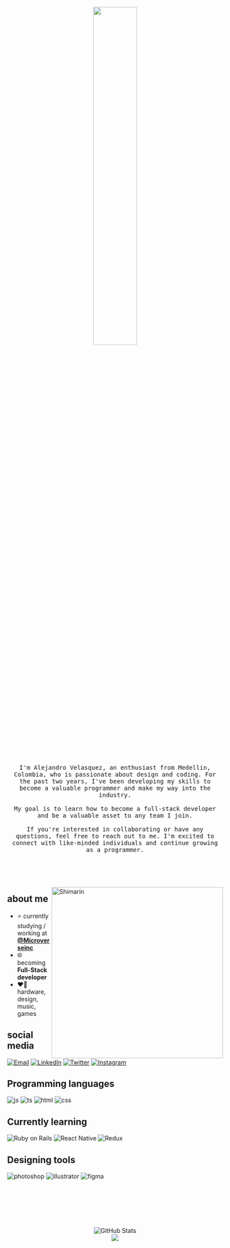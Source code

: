 <p align="center">
  <img src="https://user-images.githubusercontent.com/92229666/229737179-56fde875-c952-4946-b885-0dd8e3f9e9a7.png" width="45%">
</p>

<div>
  
  <p align="center">
<samp>
I'm Alejandro Velasquez, an enthusiast from Medellin, Colombia, who is passionate about design and coding. For the past two years, I've been developing my skills to become a valuable programmer and make my way into the industry.
<br></br>
My goal is to learn how to become a full-stack developer and be a valuable asset to any team I join.
<br></br>
If you're interested in collaborating or have any questions, feel free to reach out to me. I'm excited to connect with like-minded individuals and continue growing as a programmer. 
</samp>
<br></br>


    
<br></br>

<img align="right" width="400" alt="Shimarin" src="https://user-images.githubusercontent.com/92229666/229737792-10a38467-4843-4d10-9cac-18be234e1c3e.png"/>

  
<h2> about me </h2>
  
- ⭐ currently studying / working at **[@Microverseinc](https://www.microverse.org/)**
- 🌐 becoming **Full-Stack developer**
- ❤️‍🔥 hardware, design, music, games 

<div align="left">
  <h2> social media</h2>
  <a href="mailto:alejandro.velzck@gmail.com"><img src="https://img.shields.io/badge/Gmail-D14836?style=for-the-badge&logo=gmail&logoColor=white" alt="Email"/></a>
  <a href="https://www.linkedin.com/in/velzckcode/"><img src="https://img.shields.io/badge/LinkedIn-0077B5?style=for-the-badge&logo=linkedin&logoColor=white" alt="LinkedIn"/></a>
  <a href="https://twitter.com/velzck"><img src="https://img.shields.io/badge/Twitter-1DA1F2?style=for-the-badge&logo=twitter&logoColor=white" alt="Twitter"/></a>
  <a href="https://www.instagram.com/alejandro.velzck/"><img src="https://img.shields.io/badge/Instagram-E4405F?style=for-the-badge&logo=instagram&logoColor=white" alt="Instagram"/></a>
</div>

  
<h2>Programming languages</h2>
<p>
  <img src="https://img.shields.io/badge/JavaScript-323330?style=for-the-badge&amp;logo=javascript&amp;logoColor=F7DF1E" alt="js" />
  <img src="https://img.shields.io/badge/TypeScript-007ACC?style=for-the-badge&amp;logo=typescript&amp;logoColor=white" alt="ts" />
  <img src="https://img.shields.io/badge/HTML5-E34F26?style=for-the-badge&amp;logo=html5&amp;logoColor=white" alt="html" />
  <img src="https://img.shields.io/badge/CSS3-1572B6?style=for-the-badge&amp;logo=css3&amp;logoColor=white" alt="css" />
</p>

<h2>Currently learning</h2>
<p>
  <img src="https://img.shields.io/badge/Ruby_on_Rails-CC0000?style=for-the-badge&amp;logo=ruby-on-rails&amp;logoColor=white" alt="Ruby on Rails" />
  <img src="https://img.shields.io/badge/React_Native-20232A?style=for-the-badge&amp;logo=react&amp;logoColor=61DAFB" alt="React Native" />
  <img src="https://img.shields.io/badge/Redux-593D88?style=for-the-badge&amp;logo=redux&amp;logoColor=white" alt="Redux" />
</p>

<h2>Designing tools</h2>
<p>
  <img src="https://img.shields.io/badge/adobe%20photoshop-%2331A8FF.svg?style=for-the-badge&amp;logo=adobe%20photoshop&amp;logoColor=white" alt="photoshop" />
  <img src="https://img.shields.io/badge/adobe%20illustrator-%23FF9A00.svg?style=for-the-badge&amp;logo=adobe%20illustrator&amp;logoColor=white" alt="illustrator" />
  <img src="https://img.shields.io/badge/figma-%23F24E1E.svg?style=for-the-badge&amp;logo=figma&amp;logoColor=white" alt="figma" />
</p>

  </br></br> 
  
<div align="right">
  </div>
  </div>
  
</br></br>
  
<div align="center">
  <img src="https://github-readme-stats-git-masterrstaa-rickstaa.vercel.app/api?username=VelzckC0D3&theme=dark" alt="GitHub Stats"/>
</div>


  
  <div align="center">
    <img src="https://komarev.com/ghpvc/?username=VelzckC0D3&style=plastic&color=grey"/>
</div>


